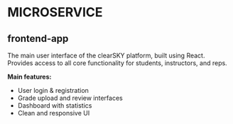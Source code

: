# MICROSERVICE

## frontend-app

The main user interface of the clearSKY platform, built using React.  
Provides access to all core functionality for students, instructors, and reps.

**Main features:**
- User login & registration
- Grade upload and review interfaces
- Dashboard with statistics
- Clean and responsive UI

